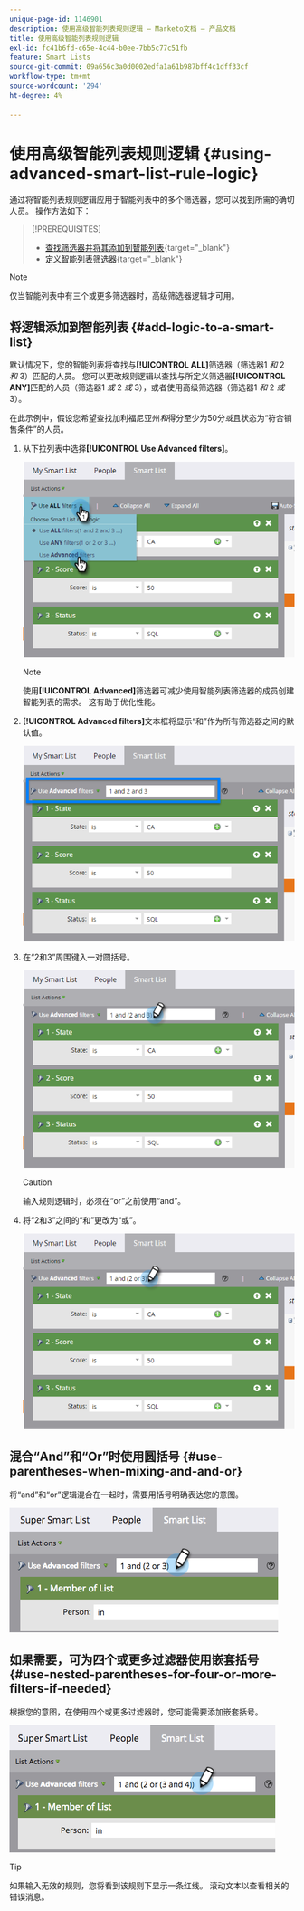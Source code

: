 ```yaml
---
unique-page-id: 1146901
description: 使用高级智能列表规则逻辑 — Marketo文档 — 产品文档
title: 使用高级智能列表规则逻辑
exl-id: fc41b6fd-c65e-4c44-b0ee-7bb5c77c51fb
feature: Smart Lists
source-git-commit: 09a656c3a0d0002edfa1a61b987bff4c1dff33cf
workflow-type: tm+mt
source-wordcount: '294'
ht-degree: 4%

---
```


# 使用高级智能列表规则逻辑 {#using-advanced-smart-list-rule-logic}

通过将智能列表规则逻辑应用于智能列表中的多个筛选器，您可以找到所需的确切人员。 操作方法如下：

>[!PREREQUISITES]
>
>* [查找筛选器并将其添加到智能列表](/help/marketo/product-docs/core-marketo-concepts/smart-lists-and-static-lists/creating-a-smart-list/find-and-add-filters-to-a-smart-list.md){target="_blank"}
>* [定义智能列表筛选器](/help/marketo/product-docs/core-marketo-concepts/smart-lists-and-static-lists/creating-a-smart-list/define-smart-list-filters.md){target="_blank"}

>[!NOTE]
>
>仅当智能列表中有三个或更多筛选器时，高级筛选器逻辑才可用。

## 将逻辑添加到智能列表 {#add-logic-to-a-smart-list}

默认情况下，您的智能列表将查找与&#x200B;**[!UICONTROL ALL]**&#x200B;筛选器（筛选器1 _和_ 2 _和_ 3）匹配的人员。 您可以更改规则逻辑以查找与所定义筛选器&#x200B;**[!UICONTROL ANY]**&#x200B;匹配的人员（筛选器1 _或_ 2 _或_ 3），或者使用高级筛选器（筛选器1 _和_ 2 _或_ 3）。

在此示例中，假设您希望查找加利福尼亚州&#x200B;_和_&#x200B;得分至少为50分&#x200B;_或_&#x200B;且状态为“符合销售条件”的人员。

1. 从下拉列表中选择&#x200B;**[!UICONTROL Use Advanced filters]**。

   ![](assets/using-advanced-smart-list-rule-logic-1.png)

   >[!NOTE]
   >
   >使用&#x200B;**[!UICONTROL Advanced]**&#x200B;筛选器可减少使用智能列表筛选器的成员创建智能列表的需求。 这有助于优化性能。

1. **[!UICONTROL Advanced filters]**&#x200B;文本框将显示“和”作为所有筛选器之间的默认值。

   ![](assets/using-advanced-smart-list-rule-logic-2.png)

1. 在“2和3”周围键入一对圆括号。

   ![](assets/using-advanced-smart-list-rule-logic-3.png)

   >[!CAUTION]
   >
   >输入规则逻辑时，必须在“or”之前使用“and”。

1. 将“2和3”之间的“和”更改为“或”。

   ![](assets/using-advanced-smart-list-rule-logic-4.png)

## 混合“And”和“Or”时使用圆括号 {#use-parentheses-when-mixing-and-and-or}

将“and”和“or”逻辑混合在一起时，需要用括号明确表达您的意图。

![](assets/using-advanced-smart-list-rule-logic-5.png)

## 如果需要，可为四个或更多过滤器使用嵌套括号 {#use-nested-parentheses-for-four-or-more-filters-if-needed}

根据您的意图，在使用四个或更多过滤器时，您可能需要添加嵌套括号。

![](assets/using-advanced-smart-list-rule-logic-6.png)

>[!TIP]
>
>如果输入无效的规则，您将看到该规则下显示一条红线。 滚动文本以查看相关的错误消息。
